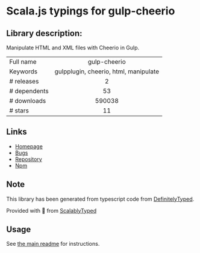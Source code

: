 
# Scala.js typings for gulp-cheerio


## Library description:
Manipulate HTML and XML files with Cheerio in Gulp.

|                    |                 |
| ------------------ | :-------------: |
| Full name          | gulp-cheerio |
| Keywords           | gulpplugin, cheerio, html, manipulate |
| # releases         | 2 |
| # dependents       | 53 |
| # downloads        | 590038 |
| # stars            | 11 |

## Links
- [Homepage](https://github.com/KenPowers/gulp-cheerio)
- [Bugs](https://github.com/KenPowers/gulp-cheerio/issues)
- [Repository](https://github.com/KenPowers/gulp-cheerio)
- [Npm](https://www.npmjs.com/package/gulp-cheerio)
    


## Note
This library has been generated from typescript code from [DefinitelyTyped](https://definitelytyped.org).

Provided with :purple_heart: from [ScalablyTyped](https://github.com/oyvindberg/ScalablyTyped)

## Usage
See [the main readme](../../readme.md) for instructions.


